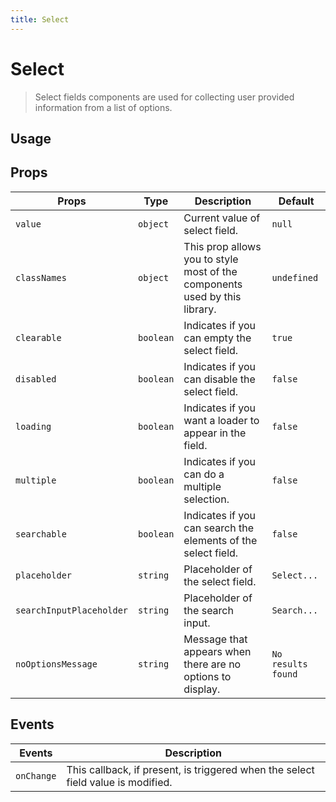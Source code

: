 ```yaml
---
title: Select
---
```


# Select

> Select fields components are used for collecting user provided information from a list of options.

## Usage

<usage name="select"></usage>

## Props

| Props                    | Type      | Description                                                                | Default            |
| ------------------------ | --------- | -------------------------------------------------------------------------- | ------------------ |
| `value`                  | `object`  | Current value of select field.                                             | `null`             |
| `classNames`             | `object`  | This prop allows you to style most of the components used by this library. | `undefined`        |
| `clearable`              | `boolean` | Indicates if you can empty the select field.                               | `true`             |
| `disabled`               | `boolean` | Indicates if you can disable the select field.                             | `false`            |
| `loading`                | `boolean` | Indicates if you want a loader to appear in the field.                     | `false`            |
| `multiple`               | `boolean` | Indicates if you can do a multiple selection.                              | `false`            |
| `searchable`             | `boolean` | Indicates if you can search the elements of the select field.              | `false`            |
| `placeholder`            | `string`  | Placeholder of the select field.                                           | `Select...`        |
| `searchInputPlaceholder` | `string`  | Placeholder of the search input.                                           | `Search...`        |
| `noOptionsMessage`       | `string`  | Message that appears when there are no options to display.                 | `No results found` |

## Events

| Events     | Description                                                                      |
| ---------- | -------------------------------------------------------------------------------- |
| `onChange` | This callback, if present, is triggered when the select field value is modified. |
